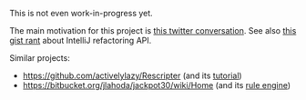 This is not even work-in-progress yet.

The main motivation for this project is [this twitter conversation](https://twitter.com/SamirTalwar/status/743446603822997504).
See also [this gist rant](https://gist.github.com/dkandalov/f9eb4af832f1b4d7a6c15351412d97ff) about IntelliJ refactoring API.

Similar projects:
 - https://github.com/activelylazy/Rescripter
 (and its [tutorial](https://github.com/activelylazy/Rescripter/blob/master/documentation/tutorial.md))
 - https://bitbucket.org/jlahoda/jackpot30/wiki/Home
 (and its [rule engine](https://bitbucket.org/jlahoda/jackpot30/wiki/RulesLanguage))

